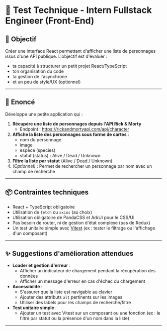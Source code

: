 # 🧪 Test Technique - Intern Fullstack Engineer (Front-End)

## 🎯 Objectif

Créer une interface React permettant d'afficher une liste de personnages issus d'une API publique. L'objectif est d'évaluer :

- ta capacité à structurer un petit projet React/TypeScript
- ton organisation du code
- ta gestion de l'asynchrone
- et un peu de style/UX (optionnel)

---

## 🚀 Enoncé

Développe une petite application qui :

1. **Récupère une liste de personnages depuis l'API Rick & Morty**
   - Endpoint : https://rickandmortyapi.com/api/character
2. **Affiche la liste des personnages sous forme de cartes** :
   - nom du personnage
   - image
   - espèce (species)
   - statut (status) : Alive / Dead / Unknown
3. **Filtre la liste par statut** (Alive / Dead / Unknown)
4. _(Optionnel)_ : Permet de rechercher un personnage par nom avec un champ de recherche

---

## 📦 Contraintes techniques

- React + TypeScript obligatoire
- Utilisation de `fetch` ou `axios` (au choix)
- Utilisation obligatoire de PandaCSS et ArkUI pour le CSS/UI
- Pas besoin de router, ni de gestion d'état complexe (pas de Redux)
- Un test unitaire simple avec [Vitest](https://vitest.dev/) (ex : tester le filtrage ou l'affichage d'un composant)

---

## ✨ Suggestions d'amélioration attendues

- **Loader et gestion d'erreur** :
  - Afficher un indicateur de chargement pendant la récupération des données
  - Afficher un message d'erreur en cas d'échec du chargement
- **Accessibilité** :
  - S'assurer que la liste est navigable au clavier
  - Ajouter des attributs `alt` pertinents sur les images
  - Utiliser des labels pour les champs de recherche/filtre
- **Test unitaire simple** :
  - Ajouter un test avec Vitest sur un composant ou une fonction (ex : le filtre par statut ou la présence d'un nom dans la liste)

---
